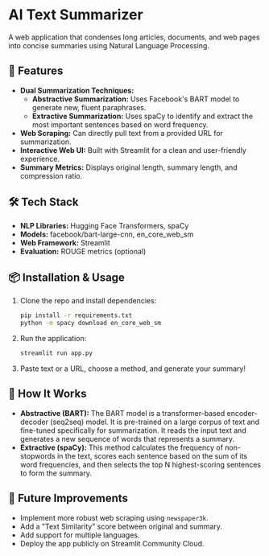 # AI Text Summarizer

A web application that condenses long articles, documents, and web pages into concise summaries using Natural Language Processing.

## 🚀 Features

*   **Dual Summarization Techniques:**
    *   **Abstractive Summarization:** Uses Facebook's BART model to generate new, fluent paraphrases.
    *   **Extractive Summarization:** Uses spaCy to identify and extract the most important sentences based on word frequency.
*   **Web Scraping:** Can directly pull text from a provided URL for summarization.
*   **Interactive Web UI:** Built with Streamlit for a clean and user-friendly experience.
*   **Summary Metrics:** Displays original length, summary length, and compression ratio.

## 🛠️ Tech Stack

*   **NLP Libraries:** Hugging Face Transformers, spaCy
*   **Models:** facebook/bart-large-cnn, en_core_web_sm
*   **Web Framework:** Streamlit
*   **Evaluation:** ROUGE metrics (optional)

## 📦 Installation & Usage

1.  Clone the repo and install dependencies:
    ```bash
    pip install -r requirements.txt
    python -m spacy download en_core_web_sm
    ```
2.  Run the application:
    ```bash
    streamlit run app.py
    ```
3.  Paste text or a URL, choose a method, and generate your summary!

## 🎯 How It Works

*   **Abstractive (BART):** The BART model is a transformer-based encoder-decoder (seq2seq) model. It is pre-trained on a large corpus of text and fine-tuned specifically for summarization. It reads the input text and generates a new sequence of words that represents a summary.
*   **Extractive (spaCy):** This method calculates the frequency of non-stopwords in the text, scores each sentence based on the sum of its word frequencies, and then selects the top N highest-scoring sentences to form the summary.

## 🔮 Future Improvements

*   Implement more robust web scraping using `newspaper3k`.
*   Add a "Text Similarity" score between original and summary.
*   Add support for multiple languages.
*   Deploy the app publicly on Streamlit Community Cloud.
